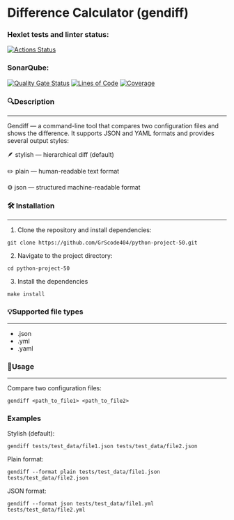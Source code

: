 # Difference Calculator (gendiff)

### Hexlet tests and linter status:
[![Actions Status](https://github.com/GrScode404/python-project-50/actions/workflows/hexlet-check.yml/badge.svg)](https://github.com/GrScode404/python-project-50/actions)
### SonarQube:
[![Quality Gate Status](https://sonarcloud.io/api/project_badges/measure?project=GrScode404_python-project-50&metric=alert_status)](https://sonarcloud.io/summary/new_code?id=GrScode404_python-project-50)
[![Lines of Code](https://sonarcloud.io/api/project_badges/measure?project=GrScode404_python-project-50&metric=ncloc)](https://sonarcloud.io/summary/new_code?id=GrScode404_python-project-50)
[![Coverage](https://sonarcloud.io/api/project_badges/measure?project=GrScode404_python-project-50&metric=coverage)](https://sonarcloud.io/summary/new_code?id=GrScode404_python-project-50)

### 🔍Description
___
Gendiff — a command-line tool that compares two configuration files and shows the difference.
It supports JSON and YAML formats and provides several output styles:

🪶 stylish — hierarchical diff (default)

✏️ plain — human-readable text format

⚙️ json — structured machine-readable format

### 🛠 Installation
___
1. Clone the repository and install dependencies:
```
git clone https://github.com/GrScode404/python-project-50.git
```
2. Navigate to the project directory:
```
cd python-project-50
```
3. Install the dependencies
```
make install
```
### 💡Supported file types
___
- .json
- .yml
- .yaml

### 🚀Usage
___
Compare two configuration files:
```
gendiff <path_to_file1> <path_to_file2>
```
### Examples
Stylish (default):
```
gendiff tests/test_data/file1.json tests/test_data/file2.json
```
Plain format:
```
gendiff --format plain tests/test_data/file1.json tests/test_data/file2.json
```
JSON format:
```
gendiff --format json tests/test_data/file1.yml tests/test_data/file2.yml
```






